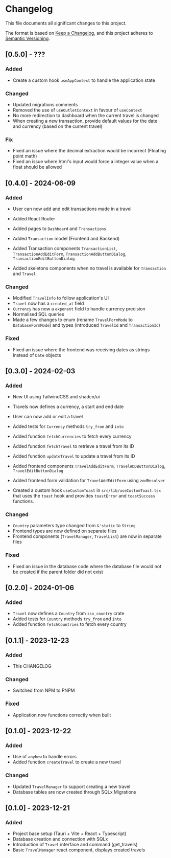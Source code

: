 # Changelog

This file documents all significant changes to this project.

The format is based on [Keep a Changelog](https://keepachangelog.com/en/1.1.0/),
and this project adheres to [Semantic Versioning](https://semver.org/spec/v2.0.0.html).

## [0.5.0] - ???
### Added
- Create a custom hook `useAppContext` to handle the application state

### Changed
- Updated migrations comments
- Removed the use of `useOutletContext` in favour of `useContext`
- No more redirection to dashboard when the current travel is changed
- When creating a new transaction, provide default values for the date and currency (based on the current travel)

### Fix
- Fixed an issue where the decimal extraction would be incorrect (Floating point math)
- Fixed an issue where html's input would force a integer value when a float should be allowed

## [0.4.0] - 2024-06-09 
### Added
- User can now add and edit transactions made in a travel

- Added React Router
- Added pages to `Dashboard` and `Transactions` 
- Added `Transaction` model (Frontend and Backend)
- Added Transaction components `TransactionList`, `TransactionAddEditForm`, `TransactionAddButtonDialog`, `TransactionEditButtonDialog`
- Added skeletons components when no travel is available for `Transaction` and `Travel`
 
### Changed
- Modified `TravelInfo` to follow application's UI
- `Travel` now has a `created_at` field
- `Currency` has now a `exponent` field to handle currency precision
- Normalised SQL queries
- Made a few changes to enum (rename `TravelFormMode` to `DatabaseFormMode`) and types (introduced `TravelId` and `TransactionId`)

### Fixed
- Fixed an issue where the frontend was receiving dates as strings instead of `Date` objects

## [0.3.0] - 2024-02-03
### Added
- New UI using TailwindCSS and shadcn/ui
- Travels now defines a currency, a start and end date
- User can now add or edit a travel


- Added tests for `Currency` methods `try_from` and `into`
- Added function `fetchCurrencies` to fetch every currency
- Added function `fetchTravel` to retrieve a travel from its ID
- Added function `updateTravel` to update a travel from its ID
- Added frontend components `TravelAddEditForm`, `TravelADDButtonDialog`, `TravelEditButtonDialog`
- Added frontend form validation for `TravelAddEditForm` using `zodResolver`
- Created a custom hook `useCustomToast` in `src/lib/useCustomToast.tsx` that uses the `toast` hook and provides `toastError` and `toastSuccess` functions.

### Changed
- `Country` parameters type changed from `&'static` to `String`
- Frontend types are now defined on separate files
- Frontend components (`TravelManager`, `TravelList`) are now in separate files

### Fixed
- Fixed an issue in the database code where the database file would not be created if the parent folder did not exist


## [0.2.0] - 2024-01-06
### Added
- `Travel` now defines a `Country` from `iso_country` crate
- Added tests for `Country` methods `try_from` and `into`
- Added function `fetchCountries` to fetch every country

## [0.1.1] - 2023-12-23
### Added
- This CHANGELOG

### Changed
- Switched from NPM to PNPM

### Fixed
- Application now functions correctly when built


## [0.1.0] - 2023-12-22

### Added
- Use of `anyhow` to handle errors 
- Added function `createTravel` to create a new travel

### Changed
- Updated `TravelManager` to support creating a new travel
- Database tables are now created through SQLx Migrations


## [0.1.0] - 2023-12-21

### Added
- Project base setup (Tauri + Vite + React + Typescript)
- Database creation and connection with SQLx
- Introduction of `Travel` interface and command (get_travels)
- Basic `TravelManager` react component, displays created travels

